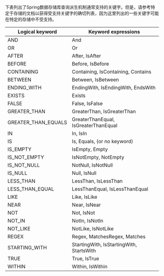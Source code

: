 下表列出了Spring数据存储库查询派生机制通常支持的关键字。但是，请参考特定于存储的文档以获得受支持关键字的确切列表，因为这里列出的一些关键字可能在特定的存储中不受支持。

Logical keyword          |        Keyword expressions
-------------------------|---------------------
AND                      |        And
OR                       |        Or
AFTER                    |        After, IsAfter
BEFORE                   |        Before, IsBefore
CONTAINING               |        Containing, IsContaining, Contains
BETWEEN                  |        Between, IsBetween
ENDING_WITH              |        EndingWith, IsEndingWith, EndsWith
EXISTS                   |        Exists
FALSE                    |        False, IsFalse
GREATER_THAN             |        GreaterThan, IsGreaterThan
GREATER_THAN_EQUALS      |        GreaterThanEqual, IsGreaterThanEqual
IN                       |        In, IsIn
IS                       |        Is, Equals, (or no keyword)
IS_EMPTY                 |        IsEmpty, Empty
IS_NOT_EMPTY             |        IsNotEmpty, NotEmpty
IS_NOT_NULL              |        NotNull, IsNotNull
IS_NULL                  |        Null, IsNull
LESS_THAN                |        LessThan, IsLessThan
LESS_THAN_EQUAL          |        LessThanEqual, IsLessThanEqual
LIKE                     |        Like, IsLike
NEAR                     |        Near, IsNear
NOT                      |        Not, IsNot
NOT_IN                   |        NotIn, IsNotIn
NOT_LIKE                 |        NotLike, IsNotLike
REGEX                    |        Regex, MatchesRegex, Matches
STARTING_WITH            |        StartingWith, IsStartingWith, StartsWith
TRUE                     |        True, IsTrue
WITHIN                   |        Within, IsWithin
